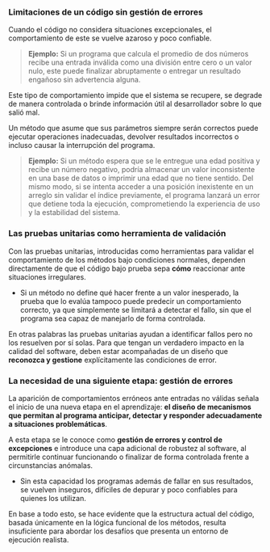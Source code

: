 ### Limitaciones de un código sin gestión de errores

Cuando el código no considera situaciones excepcionales, el comportamiento de este se vuelve azaroso y poco confiable. 

> **Ejemplo:** Si un programa que calcula el promedio de dos números recibe una entrada inválida como una división entre cero o un valor nulo, este puede finalizar abruptamente o entregar un resultado engañoso sin advertencia alguna. 

Este tipo de comportamiento impide que el sistema se recupere, se degrade de manera controlada o brinde información útil al desarrollador sobre lo que salió mal.

Un método que asume que sus parámetros siempre serán correctos puede ejecutar operaciones inadecuadas, devolver resultados incorrectos o incluso causar la interrupción del programa. 

> **Ejemplo:** Si un método espera que se le entregue una edad positiva y recibe un número negativo, podría almacenar un valor inconsistente en una base de datos o imprimir una edad que no tiene sentido. Del mismo modo, si se intenta acceder a una posición inexistente en un arreglo sin validar el índice previamente, el programa lanzará un error que detiene toda la ejecución, comprometiendo la experiencia de uso y la estabilidad del sistema.

### Las pruebas unitarias como herramienta de validación

Con las pruebas unitarias, introducidas como herramientas para validar el comportamiento de los métodos bajo condiciones normales, dependen directamente de que el código bajo prueba sepa **cómo** reaccionar ante situaciones irregulares. 
  * Si un método no define qué hacer frente a un valor inesperado, la prueba que lo evalúa tampoco puede predecir un comportamiento correcto, ya que simplemente se limitará a detectar el fallo, sin que el programa sea capaz de manejarlo de forma controlada.

En otras palabras las pruebas unitarias ayudan a identificar fallos pero no los resuelven por sí solas. Para que tengan un verdadero impacto en la calidad del software, deben estar acompañadas de un diseño que **reconozca y gestione** explícitamente las condiciones de error.

### La necesidad de una siguiente etapa: gestión de errores

La aparición de comportamientos erróneos ante entradas no válidas señala el inicio de una nueva etapa en el aprendizaje: **el diseño de mecanismos que permitan al programa anticipar, detectar y responder adecuadamente a situaciones problemáticas**. 

A esta etapa se le conoce como **gestión de errores y control de excepciones** e introduce una capa adicional de robustez al software, al permitirle continuar funcionando o finalizar de forma controlada frente a circunstancias anómalas.
  * Sin esta capacidad los programas además de fallar en sus resultados, se vuelven inseguros, difíciles de depurar y poco confiables para quienes los utilizan. 

En base a todo esto, se hace evidente que la estructura actual del código, basada únicamente en la lógica funcional de los métodos, resulta insuficiente para abordar los desafíos que presenta un entorno de ejecución realista.

